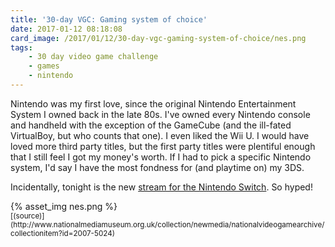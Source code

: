 ```yaml
---
title: '30-day VGC: Gaming system of choice'
date: 2017-01-12 08:18:08
card_image: /2017/01/12/30-day-vgc-gaming-system-of-choice/nes.png
tags:
    - 30 day video game challenge
    - games
    - nintendo
---
```

Nintendo was my first love, since the original Nintendo Entertainment System I owned back in the late 80s. I've owned every Nintendo console and handheld with the exception of the GameCube (and the ill-fated VirtualBoy, but who counts that one). I even liked the Wii U. I would have loved more third party titles, but the first party titles were plentiful enough that I still feel I got my money's worth. If I had to pick a specific Nintendo system, I'd say I have the most fondness for (and playtime on) my 3DS.

Incidentally, tonight is the new [stream for the Nintendo Switch](http://www.polygon.com/2017/1/11/14239454/nintendo-switch-event-livestream-announcement). So hyped!

<p>{% asset_img nes.png %}<br><small>[(source)](http://www.nationalmediamuseum.org.uk/collection/newmedia/nationalvideogamearchive/collectionitem?id=2007-5024)</small></p>
